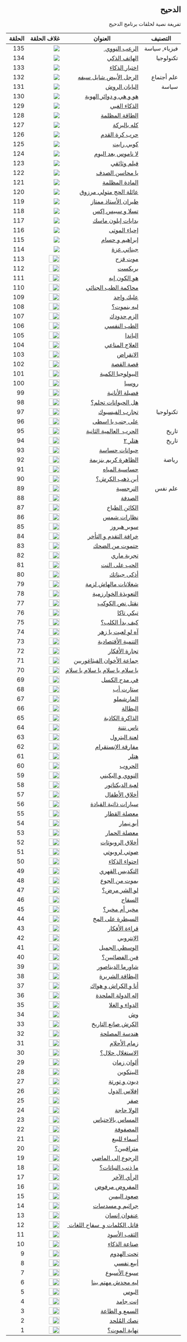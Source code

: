 <div dir="rtl">

<h2 dir="rtl">الدحيح</h2>
<p dir="rtl"> تفريغة نصية لحلقات برنامج الدحيح <p>





| التصنيف       | العنوان                                        | غلاف الحلقة                                                  | الحلقة |
| ------------- | ---------------------------------------------- | ------------------------------------------------------------ | ------ |
| فيزياء, سياسة | <a href="episodes/138.md">الرعب النووي </a>    | <image src="https://i.ytimg.com/vi/fPYCDLymh4Q/hqdefault.jpg?sqp=-oaymwEZCNACELwBSFXyq4qpAwsIARUAAIhCGAFwAQ==&rs=AOn4CLDAhRRXcZywAeP8T7C6NRQZyytorQ">  </image> | 135    |
| تكنولوجيا     | <a href="">الهاتف الذكي </a>                   | <image src="https://i.ytimg.com/vi/P6Dqi2DZHYU/hqdefault.jpg?sqp=-oaymwEZCPYBEIoBSFXyq4qpAwsIARUAAIhCGAFwAQ==&rs=AOn4CLCybh-SFLGL1QKjsbN9Pa8PpJdzpA"> </image> | 134    |
|               | <a href=""> اختبار الذكاء </a>                 | <image src="https://i.ytimg.com/vi/bkqGAcAmyJc/hqdefault.jpg?sqp=-oaymwEZCPYBEIoBSFXyq4qpAwsIARUAAIhCGAFwAQ==&rs=AOn4CLCc-_AgZHREIIcu4SZnf90ILaaCiQ"> </image> | 133    |
| علم أجتماع    | <a href=""> الرجل الأبيض شايل سيفه </a>        | <image src="https://i.ytimg.com/vi/mP6Psd6YcQI/hqdefault.jpg?sqp=-oaymwEZCPYBEIoBSFXyq4qpAwsIARUAAIhCGAFwAQ==&rs=AOn4CLBvfuDBjKB1Tx42KHQxyre1NcoAHg"> </image> | 132    |
| سياسة         | <a href=""> اليابان الروش </a>                 | <image src="https://i.ytimg.com/vi/UuwA_avpd8o/hqdefault.jpg?sqp=-oaymwEZCPYBEIoBSFXyq4qpAwsIARUAAIhCGAFwAQ==&rs=AOn4CLAn_zxgcX9F7NKNTlksRJSAxvj9Tg"> </image> | 131    |
|               | <a href="">هو و هي و دوائر الهوية</a>          | <image src="https://i.ytimg.com/vi/PyJzz0zncU4/hqdefault.jpg?sqp=-oaymwEZCPYBEIoBSFXyq4qpAwsIARUAAIhCGAFwAQ==&rs=AOn4CLCLRc9jXLYRpo1zqa1dUUV6DuSepA"> </image> | 130    |
|               | <a href="">الذكاء الغبي</a>                    | <image src="https://i.ytimg.com/vi/aqKHbCwhA9Y/hqdefault.jpg?sqp=-oaymwEZCPYBEIoBSFXyq4qpAwsIARUAAIhCGAFwAQ==&rs=AOn4CLBiMWJSWruEh2Wn0LooGObeHyv7mw"> </image> | 129    |
|               | <a href="">الطاقة المظلمة</a>                  | <image src="https://i.ytimg.com/vi/exX2Bi1EYJ4/hqdefault.jpg?sqp=-oaymwEZCPYBEIoBSFXyq4qpAwsIARUAAIhCGAFwAQ==&rs=AOn4CLDuh2oDvcygsBsFFKfQ8UJfmyajxQ"> </image> | 128    |
|               | <a href="">كله بالبركة</a>                     | <image src="https://i.ytimg.com/vi/2d_5xO9ZSPY/hqdefault.jpg?sqp=-oaymwEZCPYBEIoBSFXyq4qpAwsIARUAAIhCGAFwAQ==&rs=AOn4CLA9xz_vUTvXYYlMqDsAK0dd-Tlk0g"> </image> | 127    |
|               | <a href="">حرب كرة القدم</a>                   | <image src="https://i.ytimg.com/vi/8TIygq4QHh4/hqdefault.jpg?sqp=-oaymwEZCPYBEIoBSFXyq4qpAwsIARUAAIhCGAFwAQ==&rs=AOn4CLB4kNK4oYIjsjHniGvmL0fWTk7zbg"> </image> | 126    |
|               | <a href="">كوبي رايت</a>                       | <image src="https://i.ytimg.com/vi/CylgmoixaP0/hqdefault.jpg?sqp=-oaymwEYCKgBEF5IVfKriqkDCwgBFQAAiEIYAXAB&rs=AOn4CLACcigwlmT6PwgLNyAl8TCywGHtfA"> </image> | 125    |
|               | <a href="">لا ناموس بعد اليوم</a>              | <image src="https://i.ytimg.com/vi/YZo8TjZGrsE/hqdefault.jpg?sqp=-oaymwEYCKgBEF5IVfKriqkDCwgBFQAAiEIYAXAB&rs=AOn4CLA9Qc5kskh8cqoWVERB331QQN0vIg"> </image> | 124    |
|               | <a href="">فيلم وثائقي</a>                     | <image src="https://i.ytimg.com/vi/0l7MMsJ4i4I/hqdefault.jpg?sqp=-oaymwEYCKgBEF5IVfKriqkDCwgBFQAAiEIYAXAB&rs=AOn4CLBC9VfLar4woZw3pOJ_8bfxaV7H-w"> </image> | 123    |
|               | <a href="">يا محاسن الصدف</a>                  | <image src="https://i.ytimg.com/vi/4SdJnp88M-I/hqdefault.jpg?sqp=-oaymwEYCKgBEF5IVfKriqkDCwgBFQAAiEIYAXAB&rs=AOn4CLCxigbjsKWYKJl2qr83q8DDVc81VA"> </image> | 122    |
|               | <a href="">المادة المظلمة</a>                  | <image src="https://i.ytimg.com/vi/08r7d-WjHks/hqdefault.jpg?sqp=-oaymwEYCKgBEF5IVfKriqkDCwgBFQAAiEIYAXAB&rs=AOn4CLA_c6O7PWr9terSG2-Sjj80OUD8VQ"> </image> | 121    |
|               | <a href="">عائلة الحج متولي مرزوق</a>          | <image src="https://i.ytimg.com/vi/_F0pNv41qMk/hqdefault.jpg?sqp=-oaymwEYCKgBEF5IVfKriqkDCwgBFQAAiEIYAXAB&rs=AOn4CLBfsEWiCNzrm8Nqbgt_H_2oY0k9bQ"> </image> | 120    |
|               | <a href="">طيران الأستاذ ممتاز</a>             | <image src="https://i.ytimg.com/vi/vmmGJTdmgts/hqdefault.jpg?sqp=-oaymwEYCKgBEF5IVfKriqkDCwgBFQAAiEIYAXAB&rs=AOn4CLCeAZNl2q6dp4YbvsowLehM_rMm0A"> </image> | 119    |
|               | <a href="">تسلا و سبيس إكس</a>                 | <image src="https://i.ytimg.com/vi/OOu55yn6JQQ/hqdefault.jpg?sqp=-oaymwEYCKgBEF5IVfKriqkDCwgBFQAAiEIYAXAB&rs=AOn4CLC70Jme-8jicbSAYebQA8zPGC5FIA"> </image> | 118    |
|               | <a href="">بدايات إيلون ماسك</a>               | <image src="https://i.ytimg.com/vi/li-aMKu4rDc/hqdefault.jpg?sqp=-oaymwEYCKgBEF5IVfKriqkDCwgBFQAAiEIYAXAB&rs=AOn4CLBDy26Z5pnAG5_YPSItgnlzO4xXNQ"> </image> | 117    |
|               | <a href="">إحياء الموتی</a>                    | <image src="https://i.ytimg.com/vi/YkgG7b_n9oU/hqdefault.jpg?sqp=-oaymwEYCKgBEF5IVfKriqkDCwgBFQAAiEIYAXAB&rs=AOn4CLDI5jBDgShpk176hKezmg50Wt0ShA"> </image> | 116    |
|               | <a href="">إبراهيم و حسام</a>                  | <image src="https://i.ytimg.com/vi/nmZcGPIrojI/hqdefault.jpg?sqp=-oaymwEYCKgBEF5IVfKriqkDCwgBFQAAiEIYAXAB&rs=AOn4CLB10_8xWEjU6a0tjvc78i806oa3eg"> </image> | 115    |
|               | <a href="">جيناتي عزة</a>                      | <image src="https://i.ytimg.com/vi/QeXT7SOTaAM/hqdefault.jpg?sqp=-oaymwEYCKgBEF5IVfKriqkDCwgBFQAAiEIYAXAB&rs=AOn4CLDkcLLHl0Sa28jMNNMr8fEkOuXo-g"> </image> | 114    |
|               | <a href="">موت قزح</a>                         | <image width="60%" height="70%" src=""> </image>             | 113    |
|               | <a href="">بريكست</a>                          | <image width="60%" height="70%" src=""> </image>             | 112    |
|               | <a href="">هو الكون إيه</a>                    | <image width="60%" height="70%" src=""> </image>             | 111    |
|               | <a href="">محاكمة الطب الجنائي</a>             | <image width="60%" height="70%" src=""> </image>             | 110    |
|               | <a href="">عليك واحد</a>                       | <image width="60%" height="70%" src=""> </image>             | 109    |
|               | <a href="">ليه بنموت؟</a>                      | <image width="60%" height="70%" src=""> </image>             | 108    |
|               | <a href="">الزم حدودك</a>                      | <image width="60%" height="70%" src=""> </image>             | 107    |
|               | <a href="">الطب النفسي</a>                     | <image width="60%" height="70%" src=""> </image>             | 106    |
|               | <a href="">الباندا</a>                         | <image width="60%" height="70%" src=""> </image>             | 105    |
|               | <a href="">العلاج المناعي</a>                  | <image width="60%" height="70%" src=""> </image>             | 104    |
|               | <a href="">الانقراض</a>                        | <image width="60%" height="70%" src=""> </image>             | 103    |
|               | <a href="">قصة القصة</a>                       | <image width="60%" height="70%" src=""> </image>             | 102    |
|               | <a href="">البيولوجيا الكمية</a>               | <image width="60%" height="70%" src=""> </image>             | 101    |
|               | <a href="">روسيا</a>                           | <image width="60%" height="70%" src=""> </image>             | 100    |
|               | <a href="">فضيلة الأنانية</a>                  | <image width="60%" height="70%" src=""> </image>             | 99     |
|               | <a href="">هل الحيوانات تحلم؟</a>              | <image width="60%" height="70%" src=""> </image>             | 98     |
| تكنولوجيا     | <a href="">تجارب الفيسبوك</a>                  | <image width="60%" height="70%" src=""> </image>             | 97     |
|               | <a href="">علی جنب يا اسطی</a>                 | <image width="60%" height="70%" src=""> </image>             | 96     |
| تاريخ         | <a href="">الحرب  العالمية الثانية</a>         | <image width="60%" height="70%" src=""> </image>             | 95     |
| تاريخ         | <a href="">هتلر ٢</a>                          | <image width="60%" height="70%" src=""> </image>             | 94     |
|               | <a href="">حيوانات حساسة </a>                  | <image width="60%" height="70%" src=""> </image>             | 93     |
| رياضة         | <a href="">الظاهرة كريم بنزيمة</a>             | <image width="60%" height="70%" src=""> </image>             | 92     |
|               | <a href="">حساسية المياه</a>                   | <image width="60%" height="70%" src=""> </image>             | 91     |
|               | <a href="">أين ذهب الكرش؟</a>                  | <image width="60%" height="70%" src=""> </image>             | 90     |
| علم نفس       | <a href="">النرجسية</a>                        | <image width="60%" height="70%" src=""> </image>             | 89     |
|               | <a href="">الصدفة</a>                          | <image width="60%" height="70%" src=""> </image>             | 88     |
|               | <a href="">الكائن الطباخ</a>                   | <image width="60%" height="70%" src=""> </image>             | 87     |
|               | <a href="">نظارات شمس</a>                      | <image width="60%" height="70%" src=""> </image>             | 86     |
|               | <a href="">سوبر هيروز</a>                      | <image width="60%" height="70%" src=""> </image>             | 85     |
|               | <a href="">خرافة التقدم و التأخر</a>           | <image width="60%" height="70%" src=""> </image>             | 84     |
|               | <a href="">حتموت من الضحك</a>                  | <image width="60%" height="70%" src=""> </image>             | 83     |
|               | <a href="">تجربة ماري</a>                      | <image width="60%" height="70%" src=""> </image>             | 82     |
|               | <a href="">الحب علی النت</a>                   | <image width="60%" height="70%" src=""> </image>             | 81     |
|               | <a href="">أذكی جيناتك</a>                     | <image width="60%" height="70%" src=""> </image>             | 80     |
|               | <a href="">شغلانات مالهاش لزمة</a>             | <image width="60%" height="70%" src=""> </image>             | 79     |
|               | <a href="">التعويذة الخوارزمية</a>             | <image width="60%" height="70%" src=""> </image>             | 78     |
|               | <a href="">نقتل نص الكوكب</a>                  | <image width="60%" height="70%" src=""> </image>             | 77     |
|               | <a href="">تيكي تاكا</a>                       | <image width="60%" height="70%" src=""> </image>             | 76     |
|               | <a href="">كيف بدأ الكلب؟</a>                  | <image width="60%" height="70%" src=""> </image>             | 75     |
|               | <a href="">آه لو لعبت يا زهر</a>               | <image width="60%" height="70%" src=""> </image>             | 74     |
|               | <a href="">التنمية الأقتصادية</a>              | <image width="60%" height="70%" src=""> </image>             | 73     |
|               | <a href="">تجارة الأفكار</a>                   | <image width="60%" height="70%" src=""> </image>             | 72     |
|               | <a href="">جماعة الأخوان الفيثاغوريين</a>      | <image width="60%" height="70%" src=""> </image>             | 71     |
|               | <a href="">يا سلام يا سلام يا سلام يا سلام</a> | <image width="60%" height="70%" src=""> </image>             | 70     |
|               | <a href="">في مدح الكسل</a>                    | <image width="60%" height="70%" src=""> </image>             | 69     |
|               | <a href="">ستارت أب</a>                        | <image width="60%" height="70%" src=""> </image>             | 68     |
|               | <a href="">المارشملو</a>                       | <image width="60%" height="70%" src=""> </image>             | 67     |
|               | <a href="">البطالة</a>                         | <image width="60%" height="70%" src=""> </image>             | 66     |
|               | <a href="">الذاكرة الكاذبة</a>                 | <image width="60%" height="70%" src=""> </image>             | 65     |
|               | <a href="">ناس نتنة</a>                        | <image width="60%" height="70%" src=""> </image>             | 64     |
|               | <a href="">لعنة البترول</a>                    | <image width="60%" height="70%" src=""> </image>             | 63     |
|               | <a href="">مفارقة الإنستقرام</a>               | <image width="60%" height="70%" src=""> </image>             | 62     |
|               | <a href="">هتلر</a>                            | <image width="60%" height="70%" src=""> </image>             | 61     |
|               | <a href="">الحروب</a>                          | <image width="60%" height="70%" src=""> </image>             | 60     |
|               | <a href="">النووي و البكيني</a>                | <image width="60%" height="70%" src=""> </image>             | 59     |
|               | <a href="">لعبة الديكتاتور</a>                 | <image width="60%" height="70%" src=""> </image>             | 58     |
|               | <a href="">أخلاق الأطفال</a>                   | <image width="60%" height="70%" src=""> </image>             | 57     |
|               | <a href="">سيارات ذاتية القيادة</a>            | <image width="60%" height="70%" src=""> </image>             | 56     |
|               | <a href="">معضلة القطار</a>                    | <image width="60%" height="70%" src=""> </image>             | 55     |
|               | <a href="">أبو نيمار</a>                       | <image width="60%" height="70%" src=""> </image>             | 54     |
|               | <a href="">معضلة الحمار</a>                    | <image width="60%" height="70%" src=""> </image>             | 53     |
|               | <a href="">أخلاق الروبوتات</a>                 | <image width="60%" height="70%" src=""> </image>             | 52     |
|               | <a href="">صوتي لروبوتي</a>                    | <image width="60%" height="70%" src=""> </image>             | 51     |
|               | <a href="">احتواء الذكاء</a>                   | <image width="60%" height="70%" src=""> </image>             | 50     |
|               | <a href="">التكديس القهري</a>                  | <image width="60%" height="70%" src=""> </image>             | 49     |
|               | <a href="">بموت من الجوع</a>                   | <image width="60%" height="70%" src=""> </image>             | 48     |
|               | <a href="">لو الشر مرض؟</a>                    | <image width="60%" height="70%" src=""> </image>             | 47     |
|               | <a href="">السفاح</a>                          | <image width="60%" height="70%" src=""> </image>             | 46     |
|               | <a href="">مخير أم مخير؟</a>                   | <image width="60%" height="70%" src=""> </image>             | 45     |
|               | <a href="">السيطرة علی المخ</a>                | <image width="60%" height="70%" src=""> </image>             | 44     |
|               | <a href="">قراءة الأفكار</a>                   | <image width="60%" height="70%" src=""> </image>             | 43     |
|               | <a href="">الإنتروبي</a>                       | <image width="60%" height="70%" src=""> </image>             | 42     |
|               | <a href="">الوسطي الجميل</a>                   | <image width="60%" height="70%" src=""> </image>             | 41     |
|               | <a href="">فين الفضائيين؟</a>                  | <image width="60%" height="70%" src=""> </image>             | 40     |
|               | <a href="">شاورما الديناصور</a>                | <image width="60%" height="70%" src=""> </image>             | 39     |
|               | <a href="">البطاقة الشريرة</a>                 | <image width="60%" height="70%" src=""> </image>             | 38     |
|               | <a href="">أنا و الكراش و هواك</a>             | <image width="60%" height="70%" src=""> </image>             | 37     |
|               | <a href="">إله الدولة الملحدة</a>              | <image width="60%" height="70%" src=""> </image>             | 36     |
|               | <a href="">الدواء و الغلا</a>                  | <image width="60%" height="70%" src=""> </image>             | 35     |
|               | <a href="">وش</a>                              | <image width="60%" height="70%" src=""> </image>             | 34     |
|               | <a href="">الكرش صانع التاريخ</a>              | <image width="60%" height="70%" src=""> </image>             | 33     |
|               | <a href="">هندسة المصلحة</a>                   | <image width="60%" height="70%" src=""> </image>             | 32     |
|               | <a href="">زمام الأحلام</a>                    | <image width="60%" height="70%" src=""> </image>             | 31     |
|               | <a href="">الاستغلال حلال؟</a>                 | <image width="60%" height="70%" src=""> </image>             | 30     |
|               | <a href="">ألوان زمان</a>                      | <image width="60%" height="70%" src=""> </image>             | 29     |
|               | <a href="">البيتكوين</a>                       | <image width="60%" height="70%" src=""> </image>             | 28     |
|               | <a href="">ديون و تورتة</a>                    | <image width="60%" height="70%" src=""> </image>             | 27     |
|               | <a href="">إفلاس الدول</a>                     | <image width="60%" height="70%" src=""> </image>             | 26     |
|               | <a href="">صفر</a>                             | <image width="60%" height="70%" src=""> </image>             | 25     |
|               | <a href="">الولا حاجة</a>                      | <image width="60%" height="70%" src=""> </image>             | 24     |
|               | <a href="">المساس بالاحتباس</a>                | <image width="60%" height="70%" src=""> </image>             | 23     |
|               | <a href="">المصفوفة</a>                        | <image width="60%" height="70%" src=""> </image>             | 22     |
|               | <a href="">أسماء للبيع</a>                     | <image width="60%" height="70%" src=""> </image>             | 21     |
|               | <a href="">متراقبين؟</a>                       | <image width="60%" height="70%" src=""> </image>             | 20     |
|               | <a href="">الرجوع إلی الماضي</a>               | <image width="60%" height="70%" src=""> </image>             | 19     |
|               | <a href="">ما ذنب النباتات؟</a>                | <image width="60%" height="70%" src=""> </image>             | 18     |
|               | <a href="">الرأي الآخر</a>                     | <image width="60%" height="70%" src=""> </image>             | 17     |
|               | <a href="">المفروض مرفوض</a>                   | <image width="60%" height="70%" src=""> </image>             | 16     |
|               | <a href="">صعود اليمين</a>                     | <image width="60%" height="70%" src=""> </image>             | 15     |
|               | <a href="">جراثيم و مسدسات</a>                 | <image width="60%" height="70%" src=""> </image>             | 14     |
|               | <a href="">عنفوان إنسان</a>                    | <image width="60%" height="70%" src=""> </image>             | 13     |
|               | <a href="">قاتل الكلمات و  سفاح اللغات </a>    | <image width="60%" height="70%" src=""> </image>             | 12     |
|               | <a href="">الثقب الأسود</a>                    | <image width="60%" height="70%" src=""> </image>             | 11     |
|               | <a href="">صناعة الذكاء</a>                    | <image width="60%" height="70%" src=""> </image>             | 10     |
|               | <a href="">تحت الهدوم</a>                      | <image width="60%" height="70%" src=""> </image>             | 9      |
|               | <a href="">أبيع نفسي</a>                       | <image width="60%" height="70%" src=""> </image>             | 8      |
|               | <a href="">سبوع الأسبوع</a>                    | <image width="60%" height="70%" src=""> </image>             | 7      |
|               | <a href="">ليه محدش مهتم بينا</a>              | <image width="60%" height="70%" src=""> </image>             | 6      |
|               | <a href="">البوس</a>                           | <image width="60%" height="70%" src=""> </image>             | 5      |
|               | <a href="">إنت جامد</a>                        | <image width="60%" height="70%" src=""> </image>             | 4      |
|               | <a href="">السمع و الطاعة</a>                  | <image width="60%" height="70%" src=""> </image>             | 3      |
|               | <a href="">نصك المُلحد</a>                      | <image width="60%" height="70%" src=""> </image>             | 2      |
|               | <a href="">نهاية الموت؟</a>                    | <image width="60%" height="70%" src=""> </image>             | 1      |



































</div>